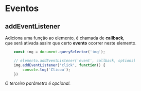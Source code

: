# Eventos

## addEventListener

Adiciona uma função ao elemento, é chamada de **callback**, <br>
que será ativada assim que certo **evento** ocorrer neste elemento.

```js
    const img = document.querySelector('img');

    // elemento.addEventListener('event', callback, options)
    img.addEventListener('click', function() {
        console.log('Clicou');
    })
```

*O terceiro parâmetro é opcional.*
